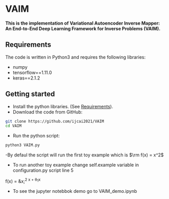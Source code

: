 


  # VAIM

**This is the implementation of Variational Autoencoder Inverse Mapper: An End-to-End Deep Learning Framework for Inverse Problems (VAIM).**


## Requirements
The code is written in Python3 and requires the following libraries:
* numpy
* tensorflow==1.11.0
* keras==2.1.2


## Getting started
* Install the python libraries. (See [Requirements](https://github.com/ijcai2021/VAIM#requirements)).
* Download the code from GitHub:
```bash
git clone https://github.com/ijcai2021/VAIM
cd VAIM
```

* Run the python script:
``` bash
python3 VAIM.py
```
-By defaul the script will run the first toy example which is $\rm f(x) = x^2$
- To run another toy example change self.example variable in configuration.py script line 5

f</sub>(x) = &x;<sup>2</sub> x + &theta;<sub>1</sub>x


* To see the jupyter notebbok demo go to VAIM_demo.ipynb 
